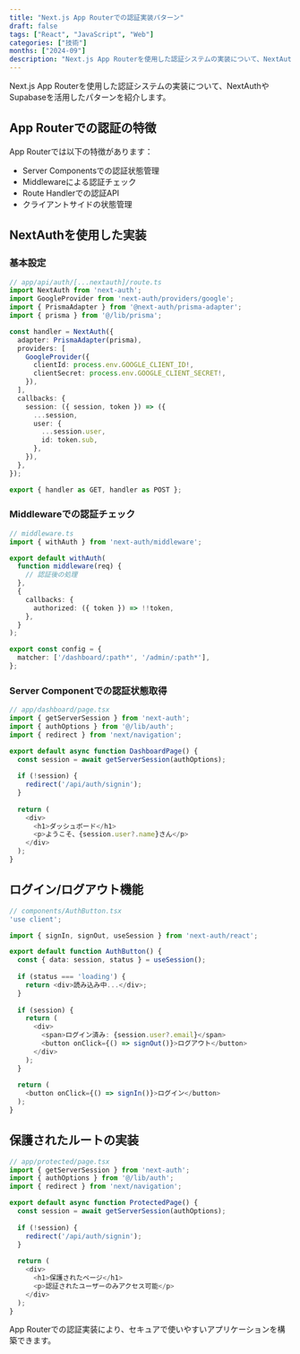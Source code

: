 ```yaml
---
title: "Next.js App Routerでの認証実装パターン"
draft: false
tags: ["React", "JavaScript", "Web"]
categories: ["技術"]
months: ["2024-09"]
description: "Next.js App Routerを使用した認証システムの実装について、NextAuthやSupabaseを活用したパターンを紹介..."
---
```


Next.js App Routerを使用した認証システムの実装について、NextAuthやSupabaseを活用したパターンを紹介します。

## App Routerでの認証の特徴

App Routerでは以下の特徴があります：

- Server Componentsでの認証状態管理
- Middlewareによる認証チェック
- Route Handlerでの認証API
- クライアントサイドの状態管理

## NextAuthを使用した実装

### 基本設定

```typescript
// app/api/auth/[...nextauth]/route.ts
import NextAuth from 'next-auth';
import GoogleProvider from 'next-auth/providers/google';
import { PrismaAdapter } from '@next-auth/prisma-adapter';
import { prisma } from '@/lib/prisma';

const handler = NextAuth({
  adapter: PrismaAdapter(prisma),
  providers: [
    GoogleProvider({
      clientId: process.env.GOOGLE_CLIENT_ID!,
      clientSecret: process.env.GOOGLE_CLIENT_SECRET!,
    }),
  ],
  callbacks: {
    session: ({ session, token }) => ({
      ...session,
      user: {
        ...session.user,
        id: token.sub,
      },
    }),
  },
});

export { handler as GET, handler as POST };
```

### Middlewareでの認証チェック

```typescript
// middleware.ts
import { withAuth } from 'next-auth/middleware';

export default withAuth(
  function middleware(req) {
    // 認証後の処理
  },
  {
    callbacks: {
      authorized: ({ token }) => !!token,
    },
  }
);

export const config = {
  matcher: ['/dashboard/:path*', '/admin/:path*'],
};
```

### Server Componentでの認証状態取得

```typescript
// app/dashboard/page.tsx
import { getServerSession } from 'next-auth';
import { authOptions } from '@/lib/auth';
import { redirect } from 'next/navigation';

export default async function DashboardPage() {
  const session = await getServerSession(authOptions);
  
  if (!session) {
    redirect('/api/auth/signin');
  }
  
  return (
    <div>
      <h1>ダッシュボード</h1>
      <p>ようこそ、{session.user?.name}さん</p>
    </div>
  );
}
```

## ログイン/ログアウト機能

```typescript
// components/AuthButton.tsx
'use client';

import { signIn, signOut, useSession } from 'next-auth/react';

export default function AuthButton() {
  const { data: session, status } = useSession();
  
  if (status === 'loading') {
    return <div>読み込み中...</div>;
  }
  
  if (session) {
    return (
      <div>
        <span>ログイン済み: {session.user?.email}</span>
        <button onClick={() => signOut()}>ログアウト</button>
      </div>
    );
  }
  
  return (
    <button onClick={() => signIn()}>ログイン</button>
  );
}
```

## 保護されたルートの実装

```typescript
// app/protected/page.tsx
import { getServerSession } from 'next-auth';
import { authOptions } from '@/lib/auth';
import { redirect } from 'next/navigation';

export default async function ProtectedPage() {
  const session = await getServerSession(authOptions);
  
  if (!session) {
    redirect('/api/auth/signin');
  }
  
  return (
    <div>
      <h1>保護されたページ</h1>
      <p>認証されたユーザーのみアクセス可能</p>
    </div>
  );
}
```

App Routerでの認証実装により、セキュアで使いやすいアプリケーションを構築できます。